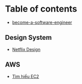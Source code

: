 # Table of contents

* [become-a-software-engineer](README.md)

## Design System

* [Netflix Design](design-system/netflix-design.md)

## AWS

* [Tìm hiểu EC2](aws/tim-hieu-ec2.md)
